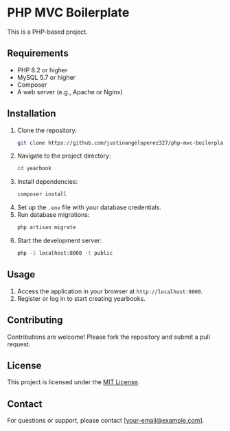 # PHP MVC Boilerplate

This is a PHP-based project.

## Requirements

- PHP 8.2 or higher
- MySQL 5.7 or higher
- Composer
- A web server (e.g., Apache or Nginx)

## Installation

1. Clone the repository:
   ```bash
   git clone https://github.com/justinangeloperez327/php-mvc-boilerplate.git
   ```
2. Navigate to the project directory:
   ```bash
   cd yearbook
   ```
3. Install dependencies:
   ```bash
   composer install
   ```
4. Set up the `.env` file with your database credentials.
5. Run database migrations:
   ```bash
   php artisan migrate
   ```
6. Start the development server:
   ```bash
   php -S localhost:8000 -t public
   ```

## Usage

1. Access the application in your browser at `http://localhost:8000`.
2. Register or log in to start creating yearbooks.

## Contributing

Contributions are welcome! Please fork the repository and submit a pull request.

## License

This project is licensed under the [MIT License](LICENSE).

## Contact

For questions or support, please contact [your-email@example.com].
